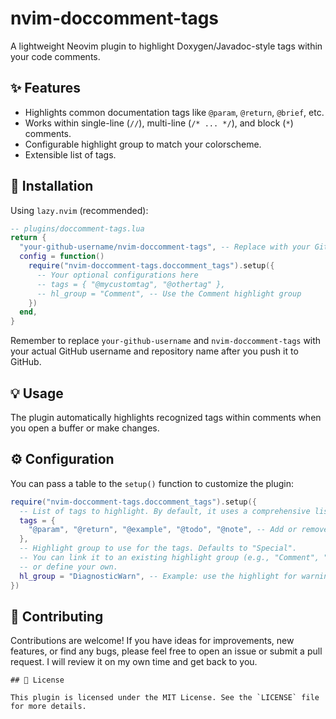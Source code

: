 # nvim-doccomment-tags

A lightweight Neovim plugin to highlight Doxygen/Javadoc-style tags within your code comments.

## ✨ Features

*   Highlights common documentation tags like `@param`, `@return`, `@brief`, etc.
*   Works within single-line (`//`), multi-line (`/* ... */`), and block (`*`) comments.
*   Configurable highlight group to match your colorscheme.
*   Extensible list of tags.

## 🚀 Installation

Using `lazy.nvim` (recommended):

```lua
-- plugins/doccomment-tags.lua
return {
  "your-github-username/nvim-doccomment-tags", -- Replace with your GitHub username and repository name
  config = function()
    require("nvim-doccomment-tags.doccomment_tags").setup({
      -- Your optional configurations here
      -- tags = { "@mycustomtag", "@othertag" },
      -- hl_group = "Comment", -- Use the Comment highlight group
    })
  end,
}
```

Remember to replace `your-github-username` and `nvim-doccomment-tags` with your actual GitHub username and repository name after you push it to GitHub.

## 💡 Usage

The plugin automatically highlights recognized tags within comments when you open a buffer or make changes.

## ⚙️ Configuration

You can pass a table to the `setup()` function to customize the plugin:

```lua
require("nvim-doccomment-tags.doccomment_tags").setup({
  -- List of tags to highlight. By default, it uses a comprehensive list of Doxygen/Javadoc tags.
  tags = {
    "@param", "@return", "@example", "@todo", "@note", -- Add or remove tags as needed
  },
  -- Highlight group to use for the tags. Defaults to "Special".
  -- You can link it to an existing highlight group (e.g., "Comment", "Identifier", "Function")
  -- or define your own.
  hl_group = "DiagnosticWarn", -- Example: use the highlight for warnings
})
```

## 🤝 Contributing

Contributions are welcome! If you have ideas for improvements, new features, or find any bugs, please feel free to open an issue or submit a pull request. I will review it on my own time and get back to you.

    ## 📄 License

    This plugin is licensed under the MIT License. See the `LICENSE` file for more details.
